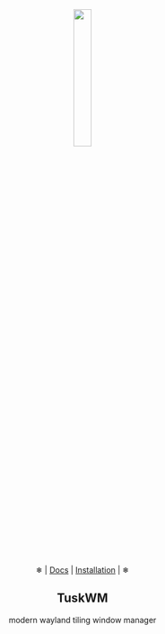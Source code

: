 [comment]: <> (What u doing here?)

<div align="center">
  <picture>
    <img src="https://github.com/raidigit/tuskwm/raw/main/res/icon.png" width="25%">
  </picture>
  
  ❄ | [Docs]("docs/config.md") | [Installation]("docs/install.md") | ❄
  <h2>TuskWM</h2>

modern wayland tiling window manager
